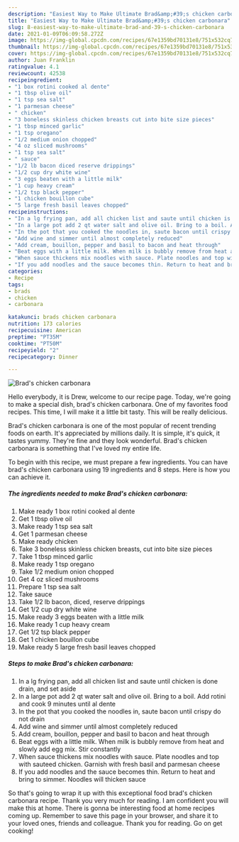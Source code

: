```yaml
---
description: "Easiest Way to Make Ultimate Brad&amp;#39;s chicken carbonara"
title: "Easiest Way to Make Ultimate Brad&amp;#39;s chicken carbonara"
slug: 8-easiest-way-to-make-ultimate-brad-and-39-s-chicken-carbonara
date: 2021-01-09T06:09:58.272Z
image: https://img-global.cpcdn.com/recipes/67e1359bd70131e8/751x532cq70/brads-chicken-carbonara-recipe-main-photo.jpg
thumbnail: https://img-global.cpcdn.com/recipes/67e1359bd70131e8/751x532cq70/brads-chicken-carbonara-recipe-main-photo.jpg
cover: https://img-global.cpcdn.com/recipes/67e1359bd70131e8/751x532cq70/brads-chicken-carbonara-recipe-main-photo.jpg
author: Juan Franklin
ratingvalue: 4.1
reviewcount: 42538
recipeingredient:
- "1 box rotini cooked al dente"
- "1 tbsp olive oil"
- "1 tsp sea salt"
- "1 parmesan cheese"
- " chicken"
- "3 boneless skinless chicken breasts cut into bite size pieces"
- "1 tbsp minced garlic"
- "1 tsp oregano"
- "1/2 medium onion chopped"
- "4 oz sliced mushrooms"
- "1 tsp sea salt"
- " sauce"
- "1/2 lb bacon diced reserve drippings"
- "1/2 cup dry white wine"
- "3 eggs beaten with a little milk"
- "1 cup heavy cream"
- "1/2 tsp black pepper"
- "1 chicken bouillon cube"
- "5 large fresh basil leaves chopped"
recipeinstructions:
- "In a lg frying pan, add all chicken list and saute until chicken is done drain, and set aside"
- "In a large pot add 2 qt water salt and olive oil. Bring to a boil. Add rotini and cook 9 minutes until al dente"
- "In the pot that you cooked the noodles in, saute bacon until crispy do not drain"
- "Add wine and simmer until almost completely reduced"
- "Add cream, bouillon, pepper and basil to bacon and heat through"
- "Beat eggs with a little milk. When milk is bubbly remove from heat and slowly add egg mix. Stir constantly"
- "When sauce thickens mix noodles with sauce. Plate noodles and top with sauteed chicken. Garnish with fresh basil and parmesan cheese"
- "If you add noodles and the sauce becomes thin. Return to heat and bring to simmer. Noodles will thicken sauce"
categories:
- Recipe
tags:
- brads
- chicken
- carbonara

katakunci: brads chicken carbonara 
nutrition: 173 calories
recipecuisine: American
preptime: "PT35M"
cooktime: "PT50M"
recipeyield: "2"
recipecategory: Dinner

---
```



![Brad&#39;s chicken carbonara](https://img-global.cpcdn.com/recipes/67e1359bd70131e8/751x532cq70/brads-chicken-carbonara-recipe-main-photo.jpg)

Hello everybody, it is Drew, welcome to our recipe page. Today, we're going to make a special dish, brad&#39;s chicken carbonara. One of my favorites food recipes. This time, I will make it a little bit tasty. This will be really delicious.



Brad&#39;s chicken carbonara is one of the most popular of recent trending foods on earth. It's appreciated by millions daily. It is simple, it's quick, it tastes yummy. They're fine and they look wonderful. Brad&#39;s chicken carbonara is something that I've loved my entire life.


To begin with this recipe, we must prepare a few ingredients. You can have brad&#39;s chicken carbonara using 19 ingredients and 8 steps. Here is how you can achieve it.

<!--inarticleads1-->

##### The ingredients needed to make Brad&#39;s chicken carbonara:

1. Make ready 1 box rotini cooked al dente
1. Get 1 tbsp olive oil
1. Make ready 1 tsp sea salt
1. Get 1 parmesan cheese
1. Make ready  chicken
1. Take 3 boneless skinless chicken breasts, cut into bite size pieces
1. Take 1 tbsp minced garlic
1. Make ready 1 tsp oregano
1. Take 1/2 medium onion chopped
1. Get 4 oz sliced mushrooms
1. Prepare 1 tsp sea salt
1. Take  sauce
1. Take 1/2 lb bacon, diced, reserve drippings
1. Get 1/2 cup dry white wine
1. Make ready 3 eggs beaten with a little milk
1. Make ready 1 cup heavy cream
1. Get 1/2 tsp black pepper
1. Get 1 chicken bouillon cube
1. Make ready 5 large fresh basil leaves chopped




<!--inarticleads2-->

##### Steps to make Brad&#39;s chicken carbonara:

1. In a lg frying pan, add all chicken list and saute until chicken is done drain, and set aside
1. In a large pot add 2 qt water salt and olive oil. Bring to a boil. Add rotini and cook 9 minutes until al dente
1. In the pot that you cooked the noodles in, saute bacon until crispy do not drain
1. Add wine and simmer until almost completely reduced
1. Add cream, bouillon, pepper and basil to bacon and heat through
1. Beat eggs with a little milk. When milk is bubbly remove from heat and slowly add egg mix. Stir constantly
1. When sauce thickens mix noodles with sauce. Plate noodles and top with sauteed chicken. Garnish with fresh basil and parmesan cheese
1. If you add noodles and the sauce becomes thin. Return to heat and bring to simmer. Noodles will thicken sauce




So that's going to wrap it up with this exceptional food brad&#39;s chicken carbonara recipe. Thank you very much for reading. I am confident you will make this at home. There is gonna be interesting food at home recipes coming up. Remember to save this page in your browser, and share it to your loved ones, friends and colleague. Thank you for reading. Go on get cooking!
